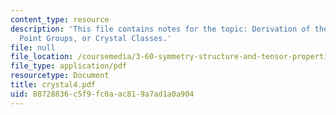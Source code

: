 ```yaml
---
content_type: resource
description: 'This file contains notes for the topic: Derivation of the 32 Crystallographic
  Point Groups, or Crystal Classes.'
file: null
file_location: /coursemedia/3-60-symmetry-structure-and-tensor-properties-of-materials-fall-2005/88728836c5f9fc0aac819a7ad1a0a904_crystal4.pdf
file_type: application/pdf
resourcetype: Document
title: crystal4.pdf
uid: 88728836-c5f9-fc0a-ac81-9a7ad1a0a904
---
```

